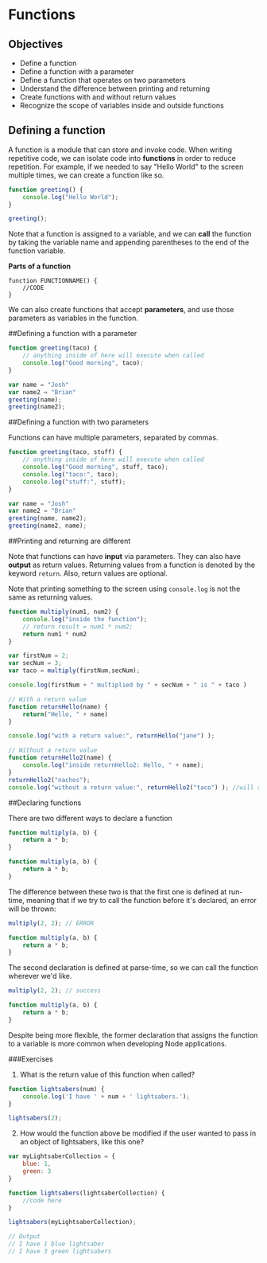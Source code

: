 # Functions

## Objectives
* Define a function
* Define a function with a parameter
* Define a function that operates on two parameters
* Understand the difference between printing and returning
* Create functions with and without return values
* Recognize the scope of variables inside and outside functions

## Defining a function

A function is a module that can store and invoke code. When writing repetitive
code, we can isolate code into **functions** in order to reduce repetition. For
example, if we needed to say "Hello World" to the screen multiple times, we can
create a function like so.

```js
function greeting() {
	console.log("Hello World");
}

greeting();
```

Note that a function is assigned to a variable, and we can **call** the function by taking the variable name and appending parentheses to the end of the function variable.

**Parts of a function**

```
function FUNCTIONNAME() {
	//CODE
}
```

We can also create functions that accept **parameters**, and use those parameters as variables in the function.

##Defining a function with a parameter
```js
function greeting(taco) {
	// anything inside of here will execute when called
	console.log("Good morning", taco);
}

var name = "Josh"
var name2 = "Brian"
greeting(name);
greeting(name2);
```

##Defining a function with two parameters

Functions can have multiple parameters, separated by commas.

```js
function greeting(taco, stuff) {
	// anything inside of here will execute when called
	console.log("Good morning", stuff, taco);
	console.log("taco:", taco);
	console.log("stuff:", stuff);
}

var name = "Josh"
var name2 = "Brian"
greeting(name, name2);
greeting(name2, name);
```

##Printing and returning are different

Note that functions can have **input** via parameters. They can also have **output** as return values. Returning values from a function is denoted by the keyword `return`. Also, return values are optional.

Note that printing something to the screen using `console.log` is not the same as returning values.

```js
function multiply(num1, num2) {
	console.log("inside the function");
	// return result = num1 * num2;
	return num1 * num2
}

var firstNum = 2;
var secNum = 3;
var taco = multiply(firstNum,secNum);

console.log(firstNum + " multiplied by " + secNum + " is " + taco )
```

```js
// With a return value
function returnHello(name) {
	return("Hello, " + name)
}

console.log("with a return value:", returnHello("jane") );

// Without a return value
function returnHello2(name) {
	console.log("inside returnHello2: Hello, " + name);
}
returnHello2("nachos");
console.log("without a return value:", returnHello2("taco") ); //will show as undefined
```

##Declaring functions

There are two different ways to declare a function
```js
function multiply(a, b) {
	return a * b;
}

function multiply(a, b) {
	return a * b;
}
```

The difference between these two is that the first one is defined at run-time, meaning that if we try to call the function before it's declared, an error will be thrown:
```js
multiply(2, 2); // ERROR

function multiply(a, b) {
	return a * b;
}
```

The second declaration is defined at parse-time, so we can call the function wherever we'd like.
```js
multiply(2, 2); // success

function multiply(a, b) {
	return a * b;
}
```

Despite being more flexible, the former declaration that assigns the function to a variable is more common when developing Node applications.

###Exercises

1. What is the return value of this function when called?

```js
function lightsabers(num) {
	console.log('I have ' + num + ' lightsabers.');
}

lightsabers(2);
```

2. How would the function above be modified if the user wanted to pass in an object of lightsabers, like this one?

```js
var myLightsaberCollection = {
	blue: 1,
	green: 3
}

function lightsabers(lightsaberCollection) {
	//code here
}

lightsabers(myLightsaberCollection);

// Output
// I have 1 blue lightsaber
// I have 3 green lightsabers
```
